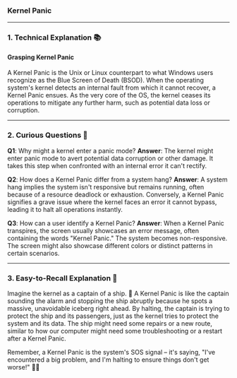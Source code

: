 ### **Kernel Panic**

---

### **1. Technical Explanation** 📚

#### **Grasping Kernel Panic**

A Kernel Panic is the Unix or Linux counterpart to what Windows users recognize as the Blue Screen of Death (BSOD). When the operating system's kernel detects an internal fault from which it cannot recover, a Kernel Panic ensues. As the very core of the OS, the kernel ceases its operations to mitigate any further harm, such as potential data loss or corruption.

---

### **2. Curious Questions** 🧐

**Q1**: Why might a kernel enter a panic mode?
**Answer**: The kernel might enter panic mode to avert potential data corruption or other damage. It takes this step when confronted with an internal error it can't rectify.

**Q2**: How does a Kernel Panic differ from a system hang?
**Answer**: A system hang implies the system isn't responsive but remains running, often because of a resource deadlock or exhaustion. Conversely, a Kernel Panic signifies a grave issue where the kernel faces an error it cannot bypass, leading it to halt all operations instantly.

**Q3**: How can a user identify a Kernel Panic?
**Answer**: When a Kernel Panic transpires, the screen usually showcases an error message, often containing the words "Kernel Panic." The system becomes non-responsive. The screen might also showcase different colors or distinct patterns in certain scenarios.

---

### **3. Easy-to-Recall Explanation** 💭

Imagine the kernel as a captain of a ship. 🚢 A Kernel Panic is like the captain sounding the alarm and stopping the ship abruptly because he spots a massive, unavoidable iceberg right ahead. By halting, the captain is trying to protect the ship and its passengers, just as the kernel tries to protect the system and its data. The ship might need some repairs or a new route, similar to how our computer might need some troubleshooting or a restart after a Kernel Panic.

Remember, a Kernel Panic is the system's SOS signal – it's saying, "I've encountered a big problem, and I'm halting to ensure things don't get worse!" 🚨🔧

